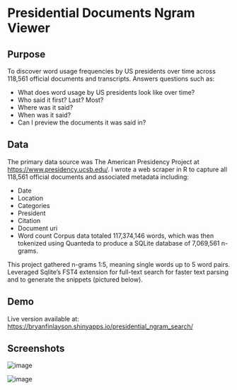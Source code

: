 # Presidential Documents Ngram Viewer

## Purpose
To discover word usage frequencies by US presidents over time across 118,561 official documents and transcripts. Answers questions such as:
- What does word usage by US presidents look like over time?
- Who said it first? Last? Most?
- Where was it said?
- When was it said?
- Can I preview the documents it was said in?

## Data
The primary data source was The American Presidency Project at https://www.presidency.ucsb.edu/. I wrote a web scraper in R to capture all 118,561 official documents and associated metadata including:
- Date
- Location
- Categories
- President
- Citation
- Document uri
- Word count
Corpus data totaled 117,374,146 words, which was then tokenized using Quanteda to produce a SQLite database of 7,069,561 n-grams.

This project gathered n-grams 1:5, meaning single words up to 5 word pairs. Leveraged Sqlite’s FST4 extension for full-text search for faster text parsing and to generate the snippets (pictured below).

## Demo
Live version available at: https://bryanfinlayson.shinyapps.io/presidential_ngram_search/

## Screenshots

![image](https://user-images.githubusercontent.com/7499749/150654490-c1277962-9825-4f0d-8a6c-3d3d03795550.png)

![image](https://user-images.githubusercontent.com/7499749/150654561-2fa07297-d026-4e99-8ad6-0276884bd4fc.png)
